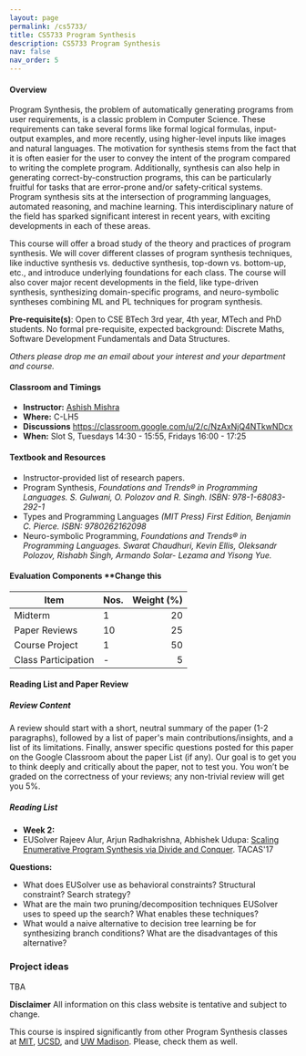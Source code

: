 ```yaml
---
layout: page
permalink: /cs5733/
title: CS5733 Program Synthesis
description: CS5733 Program Synthesis
nav: false
nav_order: 5
---
```

<!-- 
> A language that doesn't affect the way you think about
> programming is not worth knowing.

<div align="right">  
-- Alan Perlis, First recipient of Turing Award, 1966.
</div> -->

#### Overview

Program Synthesis, the problem of automatically generating programs from user requirements, is a classic problem in Computer Science. These requirements can take several forms like formal logical formulas, input-output examples, and more recently, using higher-level
inputs like images and natural languages. The motivation for synthesis stems from the fact that it is often easier for the user to convey the intent of the
program compared to writing the complete program. 
Additionally, synthesis can also help in
generating correct-by-construction programs, this can be particularly fruitful for tasks that are
error-prone and/or safety-critical systems.
Program synthesis sits at the intersection of programming languages, automated reasoning, and machine learning. This interdisciplinary nature of the field has sparked significant interest in recent years, with exciting developments in each of these areas.

This course will offer a broad study of the theory and practices of program synthesis. We will cover different classes of program synthesis techniques, like inductive synthesis vs. deductive synthesis, top-down vs. bottom-up, etc., and introduce underlying foundations for each class. The course will also cover major recent developments in the field, like type-driven synthesis, synthesizing domain-specific programs, and neuro-symbolic syntheses combining ML and PL techniques for program synthesis.

**Pre-requisite(s)**: Open to CSE BTech 3rd year, 4th year, MTech and PhD students. 
No formal pre-requisite, expected background: Discrete Maths, Software Development Fundamentals and Data Structures.

_Others please drop me an email about your interest and your department and course._

#### Classroom and Timings

* **Instructor:** [Ashish Mishra](https://aegis-iisc.github.io)
* **Where:** C-LH5 
* **Discussions** https://classroom.google.com/u/2/c/NzAxNjQ4NTkwNDcx
* **When:** Slot S, Tuesdays 14:30 - 15:55, Fridays 16:00 - 17:25 


#### Textbook and Resources

* Instructor-provided list of research papers.
* Program Synthesis, _Foundations and Trends® in Programming Languages. 
S. Gulwani, O. Polozov and R. Singh. ISBN: 978-1-68083-292-1_
* Types and Programming Languages _(MIT Press) First Edition, Benjamin C. Pierce. ISBN: 9780262162098_
* Neuro-symbolic Programming, _Foundations and Trends® in Programming Languages. Swarat Chaudhuri, Kevin Ellis, Oleksandr Polozov, Rishabh Singh, Armando Solar- Lezama and Yisong Yue._

 
#### Evaluation Components  **Change this

| Item                |    Nos.  | Weight (%)    |
|---------------------|----------|--------------:|
| Midterm             |     1    |     20        |
| Paper Reviews       |     10   |     25        |
| Course Project      |     1    |     50        |
| Class Participation |     -    |     5         |


#### Reading List and Paper Review

##### Review Content
A review should start with a short, neutral summary of the paper (1-2 paragraphs), followed by a list of paper's main contributions/insights, and a list of its limitations. Finally, answer specific questions posted for this paper on the Google Classroom about the paper List (if any). Our goal is to get you to think deeply and critically about the paper, not to test you. You won’t be graded on the correctness of your reviews; any non-trivial review will get you 5%.

##### Reading List 
- **Week 2:**
 - EUSolver Rajeev Alur, Arjun Radhakrishna, Abhishek Udupa: [Scaling Enumerative Program Synthesis via Divide and Conquer](https://arjunradhakrishna.github.io/publications/tacas2017.pdf). TACAS'17

**Questions:**
- What does EUSolver use as behavioral constraints? Structural constraint? Search strategy?
- What are the main two pruning/decomposition techniques EUSolver uses to speed up the search? What enables these techniques?
- What would a naive alternative to decision tree learning be for synthesizing branch conditions? What are the disadvantages of this alternative?

### Project ideas 
TBA

**Disclaimer** 
All information on this class website is tentative and subject to change.

This course is inspired significantly from other Program Synthesis classes at [MIT](https://people.csail.mit.edu/asolar/SynthesisCourse/), [UCSD](https://github.com/nadia-polikarpova/cse291-program-synthesis/), and [UW Madison](https://github.com/lorisdanto/cs703-program-synthesis). Please, check them as well.